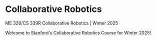 # Collaborative Robotics
ME 326/CS 339R Collaborative Robotics | Winter 2025

Welcome to Stanford's Collaborative Robotics Course for Winter 2025!

